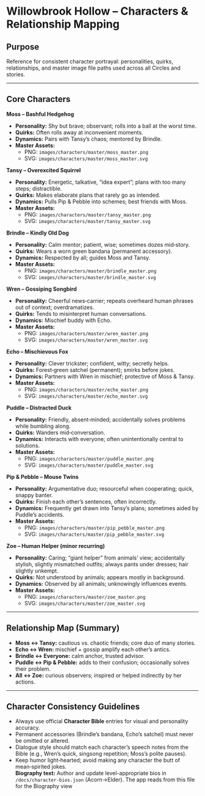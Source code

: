 # Willowbrook Hollow – Characters & Relationship Mapping

## Purpose
Reference for consistent character portrayal: personalities, quirks, relationships, and master image file paths used across all Circles and stories.

---

## Core Characters

**Moss – Bashful Hedgehog**  
- **Personality:** Shy but brave; observant; rolls into a ball at the worst time.  
- **Quirks:** Often rolls away at inconvenient moments.  
- **Dynamics:** Pairs with Tansy’s chaos; mentored by Brindle.  
- **Master Assets:**  
  - PNG: `images/characters/master/moss_master.png`  
  - SVG: `images/characters/master/moss_master.svg`

**Tansy – Overexcited Squirrel**  
- **Personality:** Energetic, talkative, “idea expert”; plans with too many steps; distractible.  
- **Quirks:** Makes elaborate plans that rarely go as intended.  
- **Dynamics:** Pulls Pip & Pebble into schemes; best friends with Moss.  
- **Master Assets:**  
  - PNG: `images/characters/master/tansy_master.png`  
  - SVG: `images/characters/master/tansy_master.svg`

**Brindle – Kindly Old Dog**  
- **Personality:** Calm mentor; patient, wise; sometimes dozes mid‑story.  
- **Quirks:** Wears a worn green bandana (permanent accessory).  
- **Dynamics:** Respected by all; guides Moss and Tansy.  
- **Master Assets:**  
  - PNG: `images/characters/master/brindle_master.png`  
  - SVG: `images/characters/master/brindle_master.svg`

**Wren – Gossiping Songbird**  
- **Personality:** Cheerful news‑carrier; repeats overheard human phrases out of context; overdramatizes.  
- **Quirks:** Tends to misinterpret human conversations.  
- **Dynamics:** Mischief buddy with Echo.  
- **Master Assets:**  
  - PNG: `images/characters/master/wren_master.png`  
  - SVG: `images/characters/master/wren_master.svg`

**Echo – Mischievous Fox**  
- **Personality:** Clever trickster; confident, witty; secretly helps.  
- **Quirks:** Forest‑green satchel (permanent); smirks before jokes.  
- **Dynamics:** Partners with Wren in mischief; protective of Moss & Tansy.  
- **Master Assets:**  
  - PNG: `images/characters/master/echo_master.png`  
  - SVG: `images/characters/master/echo_master.svg`

**Puddle – Distracted Duck**  
- **Personality:** Friendly, absent‑minded; accidentally solves problems while bumbling along.  
- **Quirks:** Wanders mid‑conversation.  
- **Dynamics:** Interacts with everyone; often unintentionally central to solutions.  
- **Master Assets:**  
  - PNG: `images/characters/master/puddle_master.png`  
  - SVG: `images/characters/master/puddle_master.svg`

**Pip & Pebble – Mouse Twins**  
- **Personality:** Argumentative duo; resourceful when cooperating; quick, snappy banter.  
- **Quirks:** Finish each other’s sentences, often incorrectly.  
- **Dynamics:** Frequently get drawn into Tansy’s plans; sometimes aided by Puddle’s accidents.  
- **Master Assets:**  
  - PNG: `images/characters/master/pip_pebble_master.png`  
  - SVG: `images/characters/master/pip_pebble_master.svg`

**Zoe – Human Helper (minor recurring)**  
- **Personality:** Caring; “giant helper” from animals’ view; accidentally stylish, slightly mismatched outfits; always pants under dresses; hair slightly unkempt.  
- **Quirks:** Not understood by animals; appears mostly in background.  
- **Dynamics:** Observed by all animals; unknowingly influences events.  
- **Master Assets:**  
  - PNG: `images/characters/master/zoe_master.png`  
  - SVG: `images/characters/master/zoe_master.svg`

---

## Relationship Map (Summary)

- **Moss ↔ Tansy:** cautious vs. chaotic friends; core duo of many stories.  
- **Echo ↔ Wren:** mischief + gossip amplify each other’s antics.  
- **Brindle ↔ Everyone:** calm anchor, trusted advisor.  
- **Puddle ↔ Pip & Pebble:** adds to their confusion; occasionally solves their problem.  
- **All ↔ Zoe:** curious observers; inspired or helped indirectly by her actions.

---

## Character Consistency Guidelines

- Always use official **Character Bible** entries for visual and personality accuracy.  
- Permanent accessories (Brindle’s bandana, Echo’s satchel) must never be omitted or altered.  
- Dialogue style should match each character’s speech notes from the Bible (e.g., Wren’s quick, singsong repetition; Moss’s polite pauses).  
- Keep humor light‑hearted; avoid making any character the butt of mean‑spirited jokes.  
**Biography text:** Author and update level-appropriate bios in `/docs/character-bios.json` (Acorn→Elder). The app reads from this file for the Biography view